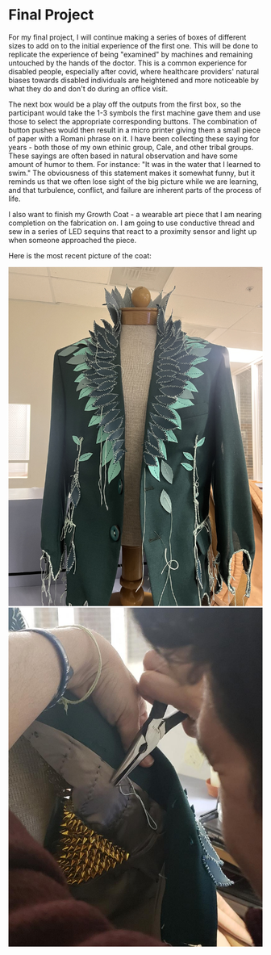 # Final Project  

For my final project, I will continue making a series of boxes of different sizes to add on to the initial experience of the first one. This will be done to replicate the experience of being "examined" by machines and remaining untouched by the hands of the doctor. This is a common experience for disabled people, especially after covid, where healthcare providers' natural biases towards disabled individuals are heightened and more noticeable by what they do and don't do during an office visit.  

The next box would be a play off the outputs from the first box, so the participant would take the 1-3 symbols the first machine gave them and use those to select the appropriate corresponding buttons. The combination of button pushes would then result in a micro printer giving them a small piece of paper with a Romani phrase on it. I have been collecting these saying for years - both those of my own ethinic group, Cale, and other tribal groups. These sayings are often based in natural observation and have some amount of humor to them. For instance: "It was in the water that I learned to swim." The obviousness of this statement makes it somewhat funny, but it reminds us that we often lose sight of the big picture while we are learning, and that turbulence, conflict, and failure are inherent parts of the process of life.  

I also want to finish my Growth Coat - a wearable art piece that I am nearing completion on the fabrication on. I am going to use conductive thread and sew in a series of LED sequins that react to a proximity sensor and light up when someone approached the piece.  

Here is the most recent picture of the coat:

![alt text](images/growthcoat.jpeg)  
![alt text](images/coatinside.jpg)  
